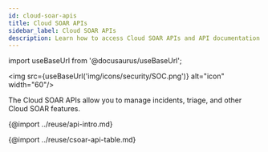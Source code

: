 ```yaml
---
id: cloud-soar-apis
title: Cloud SOAR APIs
sidebar_label: Cloud SOAR APIs
description: Learn how to access Cloud SOAR APIs and API documentation.
---
```


import useBaseUrl from '@docusaurus/useBaseUrl';

<img src={useBaseUrl('img/icons/security/SOC.png')} alt="icon" width="60"/>

The Cloud SOAR APIs allow you to manage incidents, triage, and other Cloud SOAR features.

{@import ../reuse/api-intro.md}

{@import ../reuse/csoar-api-table.md}

